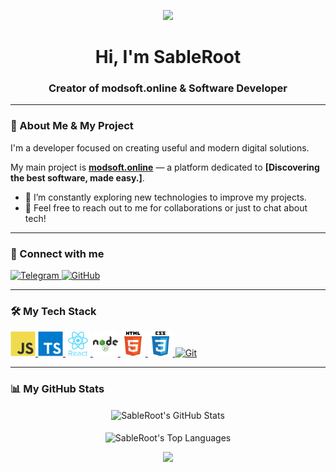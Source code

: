 <!-- Шапка-баннер. Приветствует посетителей вашего профиля. -->
<p align="center">
  <img src="https://capsule-render.vercel.app/api?type=waving&color=0:4F5D95,100:A775D1&height=250§ion=header&text=Welcome!%20👋&fontSize=70&fontColor=ffffff" />
</p>

<!-- Ваше имя (или ник) и главная идея/слоган. -->
<h1 align="center">Hi, I'm SableRoot</h1>
<h3 align="center">Creator of modsoft.online & Software Developer</h3>

---

<!-- Секция "Обо мне". Здесь мы делаем акцент на вашем проекте. -->
### 🚀 About Me & My Project

I'm a developer focused on creating useful and modern digital solutions.

My main project is **<a href="https://modsoft.online" target="_blank">modsoft.online</a>** — a platform dedicated to **[Discovering the best software, made easy.]**.

- 🌱 I’m constantly exploring new technologies to improve my projects.
- 💬 Feel free to reach out to me for collaborations or just to chat about tech!

---

<!-- Секция "Контакты". Ваш Telegram уже здесь. -->
### 🔗 Connect with me

<p align="left">
  <!-- Ссылка на ваш Telegram уже настроена. -->
  <a href="https://t.me/Sablecore" target="_blank">
    <img src="https://img.shields.io/badge/Telegram-26A5E4?style=for-the-badge&logo=telegram&logoColor=white" alt="Telegram">
  </a>
  <!-- Ссылка на ваш GitHub профиль. Это хорошая практика. -->
  <a href="https://github.com/SableRoot" target="_blank">
    <img src="https://img.shields.io/badge/GitHub-181717?style=for-the-badge&logo=github&logoColor=white" alt="GitHub">
  </a>
  <!-- Если у вас есть другие соцсети (LinkedIn, Twitter и т.д.), добавьте их по аналогии. -->
</p>

---

<!-- Секция "Технологии". Настройте ее под свой реальный стек. -->
### 🛠️ My Tech Stack
<!-- Удалите ненужные иконки и добавьте те, что используете. Больше иконок на https://devicon.dev/ -->
<p align="left">
  <a href="https://developer.mozilla.org/en-US/docs/Web/JavaScript" target="_blank" rel="noreferrer">
    <img src="https://raw.githubusercontent.com/devicons/devicon/master/icons/javascript/javascript-original.svg" alt="JavaScript" width="40" height="40"/>
  </a>
  <a href="https://www.typescriptlang.org/" target="_blank" rel="noreferrer">
    <img src="https://raw.githubusercontent.com/devicons/devicon/master/icons/typescript/typescript-original.svg" alt="TypeScript" width="40" height="40"/>
  </a>
  <a href="https://reactjs.org/" target="_blank" rel="noreferrer">
    <img src="https://raw.githubusercontent.com/devicons/devicon/master/icons/react/react-original-wordmark.svg" alt="React" width="40" height="40"/>
  </a>
  <a href="https://nodejs.org" target="_blank" rel="noreferrer">
    <img src="https://raw.githubusercontent.com/devicons/devicon/master/icons/nodejs/nodejs-original-wordmark.svg" alt="Node.js" width="40" height="40"/>
  </a>
  <a href="https://www.w3.org/html/" target="_blank" rel="noreferrer">
    <img src="https://raw.githubusercontent.com/devicons/devicon/master/icons/html5/html5-original-wordmark.svg" alt="HTML5" width="40" height="40"/>
  </a>
  <a href="https://www.w3schools.com/css/" target="_blank" rel="noreferrer">
    <img src="https://raw.githubusercontent.com/devicons/devicon/master/icons/css3/css3-original-wordmark.svg" alt="CSS3" width="40" height="40"/>
  </a>
  <a href="https://git-scm.com/" target="_blank" rel="noreferrer">
    <img src="https://www.vectorlogo.zone/logos/git-scm/git-scm-icon.svg" alt="Git" width="40" height="40"/>
  </a>
</p>

---

<!-- Секция "Статистика GitHub". Ваш ник SableRoot уже вставлен! Вам ничего не нужно менять. -->
### 📊 My GitHub Stats
<p align="center">
  <img align="center" src="https://github-readme-stats.vercel.app/api?username=SableRoot&show_icons=true&locale=en&theme=dracula&hide_border=true&count_private=true" alt="SableRoot's GitHub Stats" />
  <br><br>
  <img align="center" src="https://github-readme-stats.vercel.app/api/top-langs?username=SableRoot&locale=en&layout=compact&theme=dracula&hide_border=true" alt="SableRoot's Top Languages" />
</p>

<!-- Футер-баннер для красивого завершения страницы. -->
<p align="center">
  <img src="https://capsule-render.vercel.app/api?type=waving&color=0:A775D1,100:4F5D95&height=150§ion=footer" />
</p>
